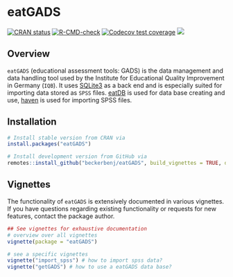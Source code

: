 # eatGADS

<!-- badges: start -->
[![CRAN status](https://www.r-pkg.org/badges/version/eatGADS)](https://CRAN.R-project.org/package=eatGADS)
[![R-CMD-check](https://github.com/beckerbenj/eatGADS/workflows/R-CMD-check/badge.svg)](https://github.com/beckerbenj/eatGADS/actions)
[![Codecov test coverage](https://codecov.io/gh/beckerbenj/eatGADS/branch/master/graph/badge.svg)](https://codecov.io/gh/beckerbenj/eatGADS?branch=master)
[![](http://cranlogs.r-pkg.org/badges/grand-total/eatGADS?color=blue)](https://cran.r-project.org/package=eatGADS)

<!-- badges: end -->

## Overview

`eatGADS` (educational assessment tools: GADS) is the data management and data handling tool used by the Institute for Educational Quality Improvement  in Germany (`IQB`). It uses [SQLite3](https://www.sqlite.org/index.html) as a back end and is especially suited for importing data stored as `SPSS` files. [eatDB](https://github.com/beckerbenj/eatDB) is used for data base creating and use, [haven](https://github.com/tidyverse/haven) is used for importing SPSS files.

## Installation

```R
# Install stable version from CRAN via
install.packages("eatGADS")

# Install development version from GitHub via
remotes::install_github("beckerbenj/eatGADS", build_vignettes = TRUE, dependencies = TRUE)
```

## Vignettes

The functionality of `eatGADS` is extensively documented in various vignettes. If you have questions regarding existing functionality or requests for new features, contact the package author.

```R
## See vignettes for exhaustive documentation
# overview over all vignettes
vignette(package = "eatGADS")

# see a specific vignettes
vignette("import_spss") # how to import spss data?
vignette("getGADS") # how to use a eatGADS data base?
```
